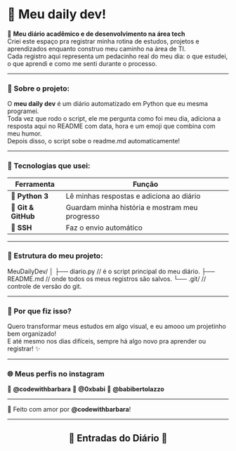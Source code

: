 # 💫 Meu daily dev!

📘 **Meu diário acadêmico e de desenvolvimento na área tech**  
Criei este espaço pra registrar minha rotina de estudos, projetos e aprendizados enquanto construo meu caminho na área de TI.  
Cada registro aqui representa um pedacinho real do meu dia: o que estudei, o que aprendi e como me senti durante o processo.  

---

### 🧭 Sobre o projeto:
O **meu daily dev** é um diário automatizado em Python que eu mesma programei.  
Toda vez que rodo o script, ele me pergunta como foi meu dia, adiciona a resposta aqui no README com data, hora e um emoji que combina com meu humor.  
Depois disso, o script sobe o readme.md automaticamente!

---

### 🧠 Tecnologias que usei:
| Ferramenta | Função |
|-------------|--------|
| 🐍 **Python 3** | Lê minhas respostas e adiciona ao diário |
| 🌿 **Git & GitHub** | Guardam minha história e mostram meu progresso |
| 🔐 **SSH** | Faz o envio automático |

---

### 📁 Estrutura do meu projeto:
MeuDailyDev/
│
├── diario.py  // é o script principal do meu diário.
├── README.md  // onde todos os meus registros são salvos.
└── .git/ // controle de versão do git.


---

### 💜 Por que fiz isso?
Quero transformar meus estudos em algo visual, e eu amooo um projetinho bem organizado!   
E até mesmo nos dias difíceis, sempre há algo novo pra aprender ou registrar! ✨  

---
### 🌐 Meus perfis no instagram
📸 **@codewithbarbara**
📸 **@0xbabi**
📸 **@babibertolazzo**

---

🌿 Feito com amor por **@codewithbarbara**!

---
<div align="center">

## 🌱 Entradas do Diário 🌱
